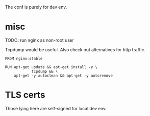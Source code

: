 
The conf is purely for dev env.

# misc

TODO: run nginx as non-root user

Tcpdump would be useful. Also check out alternatives for http traffic.

```
FROM nginx:stable

RUN apt-get update && apt-get install -y \
            tcpdump && \
    apt-get -y autoclean && apt-get -y autoremove
```


# TLS certs

Those lying here are self-signed for local dev env.

